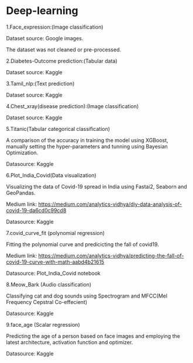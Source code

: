 # Deep-learning
1.Face_expression:(Image classification)

Dataset source: Google images.

The dataset was not cleaned or pre-processed.

2.Diabetes-Outcome prediction:(Tabular data)

Dataset source: Kaggle 

3.Tamil_nlp:(Text prediction)

Dataset source: Kaggle

4.Chest_xray(disease prediction):(Image classification)

Dataset source: Kaggle

5.Titanic(Tabular categorical classification)

A comparison of the accuracy in training the model using XGBoost, manually setting the hyper-parameters and tunning using Bayesian Optimization.

Datasource: Kaggle

6.Plot_India_Covid(Data visualization) 

Visualizing the data of Covid-19 spread in India using Fastai2, Seaborn and GeoPandas.

Medium link: https://medium.com/analytics-vidhya/diy-data-analysis-of-covid-19-da6cd0c99cd8

Datasource: Kaggle

7.covid_curve_fit (polynomial regression)

Fitting the polynomial curve and predicicting the fall of covid19.

Medium link: https://medium.com/analytics-vidhya/predicting-the-fall-of-covid-19-curve-with-math-aabd4b21615

Datasource: Plot_India_Covid notebook

8.Meow_Bark (Audio classification)

Classifying cat and dog sounds using Spectrogram and MFCC(Mel Frequency Cepstral Co-effecient) 

Datasource: Kaggle 

9.face_age (Scalar regression) 

Predicting the age of a person based on face images and employing the latest architecture, activation function and optimizer.

Datasource: Kaggle
